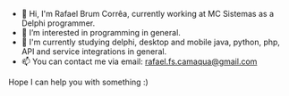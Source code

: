 - 👋 Hi, I'm Rafael Brum Corrêa, currently working at MC Sistemas as a Delphi programmer.
- 👀 I’m interested in programming in general.
- 🌱 I'm currently studying delphi, desktop and mobile java, python, php, API and service integrations in general.
- 📫 You can contact me via email: rafael.fs.camaqua@gmail.com

Hope I can help you with something :)
